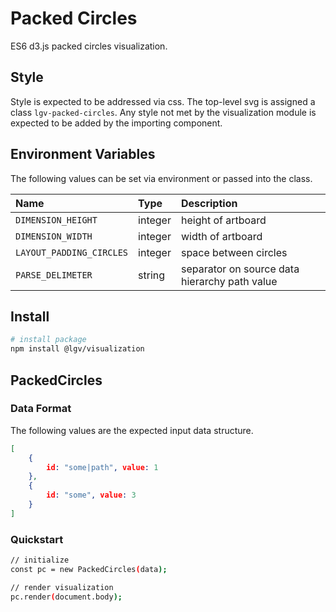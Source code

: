 # Packed Circles

ES6 d3.js packed circles visualization.


## Style

Style is expected to be addressed via css. The top-level svg is assigned a class `lgv-packed-circles`. Any style not met by the visualization module is expected to be added by the importing component.

## Environment Variables

The following values can be set via environment or passed into the class.

| Name | Type | Description |
| :-- | :-- | :-- |
| `DIMENSION_HEIGHT` | integer | height of artboard |
| `DIMENSION_WIDTH` | integer | width of artboard |
| `LAYOUT_PADDING_CIRCLES` | integer | space between circles |
| `PARSE_DELIMETER` | string | separator on source data hierarchy path value |

## Install

```bash
# install package
npm install @lgv/visualization
```

## PackedCircles

### Data Format

The following values are the expected input data structure.

```json
[
    {
        id: "some|path", value: 1
    },
    {
        id: "some", value: 3
    }
]
```

### Quickstart

```bash
// initialize
const pc = new PackedCircles(data);

// render visualization
pc.render(document.body);
```

